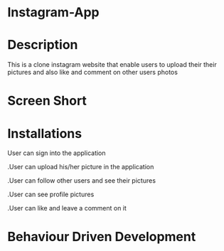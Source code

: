# Instagram-App 
# Description 
This is a clone instagram website that enable users to upload their their pictures and also like and comment on other users photos

# Screen Short

# Installations
User can sign into the application

.User can upload his/her picture in the application

.User can follow other users and see their pictures

.User can see profile pictures

.User can like and leave a comment on it

# Behaviour Driven Development
